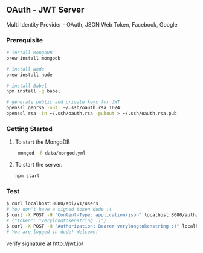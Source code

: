 ## OAuth - JWT Server

Multi Identity Provider - OAuth, JSON Web Token, Facebook, Google 

### Prerequisite 
```bash
# install MongoDB
brew install mongodb

# install Node
brew install node

# install Babel
npm install -g babel

# generate public and private keys for JWT
openssl genrsa -out  ~/.ssh/oauth.rsa 1024
openssl rsa -in ~/.ssh/oauth.rsa -pubout > ~/.ssh/oauth.rsa.pub
```

### Getting Started

1. To start the MongoDB 

    ```bash
     mongod -f data/mongod.yml
    ```
    
2. To start the server.
    
    ```bash
    npm start
    ```
    
### Test

```bash
$ curl localhost:8080/api/v1/users
# You don't have a signed token dude :(
$ curl -X POST -H "Content-Type: application/json" localhost:8080/auth/login -d '{"username": "admin", "password": "admin"}'
# {"token": "verylongtokenstring :)"}
$ curl -X POST -H "Authorization: Bearer verylongtokenstring :)" localhost:8080/api/v1/users -d '{"username": "sumo", "password": "sumo"}'
# You are logged in dude! Welcome!
```

verify signature at http://jwt.io/